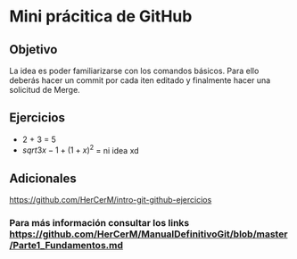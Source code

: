 # Mini prácitica de GitHub

## Objetivo ##

La idea es poder familiarizarse con los comandos básicos. Para ello deberás hacer un commit por cada iten editado y finalmente hacer una solicitud de Merge.

## Ejercicios ##

+ 2 + 3 = 5
+ $sqrt{3x-1}+(1+x)^2$ = ni idea xd

## Adicionales

https://github.com/HerCerM/intro-git-github-ejercicios

### Para más información consultar los links https://github.com/HerCerM/ManualDefinitivoGit/blob/master/Parte1_Fundamentos.md
